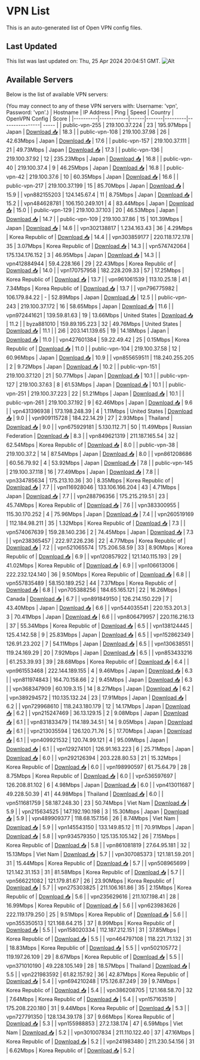 # VPN List

This is an auto-generated list of Open VPN config files.

## Last Updated

This list was last updated on: Thu, 25 Apr 2024 20:04:51 GMT.
![Alt](https://repobeats.axiom.co/api/embed/186b98318ef1479477931607c1ad7d823f12451f.svg "Repobeats analytics image")

## Available Servers

Below is the list of available VPN servers:

(You may connect to any of these VPN servers with: Username: 'vpn', Password: 'vpn'.)
| Hostname | IP Address | Ping | Speed | Country | OpenVPN Config | Score |
|----------|------------|------|-------|---------|----------------| ----- |
| public-vpn-255 | 219.100.37.224 | 23 | 195.97Mbps | Japan | [Download 📥](./configs/server_0_JP.ovpn) | 18.3 |
| public-vpn-108 | 219.100.37.98 | 26 | 42.63Mbps | Japan | [Download 📥](./configs/server_1_JP.ovpn) | 17.6 |
| public-vpn-157 | 219.100.37.111 | 21 | 49.73Mbps | Japan | [Download 📥](./configs/server_2_JP.ovpn) | 17.3 |
| public-vpn-136 | 219.100.37.92 | 12 | 235.23Mbps | Japan | [Download 📥](./configs/server_3_JP.ovpn) | 16.8 |
| public-vpn-40 | 219.100.37.4 | 9 | 46.25Mbps | Japan | [Download 📥](./configs/server_4_JP.ovpn) | 16.8 |
| public-vpn-42 | 219.100.37.6 | 10 | 60.35Mbps | Japan | [Download 📥](./configs/server_5_JP.ovpn) | 16.6 |
| public-vpn-217 | 219.100.37.199 | 15 | 85.70Mbps | Japan | [Download 📥](./configs/server_6_JP.ovpn) | 15.9 |
| vpn882155203 | 124.145.67.4 | 11 | 8.75Mbps | Japan | [Download 📥](./configs/server_7_JP.ovpn) | 15.2 |
| vpn484628781 | 106.150.249.101 | 4 | 83.44Mbps | Japan | [Download 📥](./configs/server_8_JP.ovpn) | 15.0 |
| public-vpn-129 | 219.100.37.103 | 20 | 46.53Mbps | Japan | [Download 📥](./configs/server_9_JP.ovpn) | 14.7 |
| public-vpn-109 | 219.100.37.86 | 15 | 101.39Mbps | Japan | [Download 📥](./configs/server_10_JP.ovpn) | 14.6 |
| vpn302138817 | 1.234.163.43 | 36 | 4.29Mbps | Korea Republic of | [Download 📥](./configs/server_11_KR.ovpn) | 14.4 |
| vpn303859177 | 220.118.172.178 | 35 | 3.07Mbps | Korea Republic of | [Download 📥](./configs/server_12_KR.ovpn) | 14.3 |
| vpn574742064 | 175.134.176.152 | 3 | 46.95Mbps | Japan | [Download 📥](./configs/server_13_JP.ovpn) | 14.3 |
| vpn412884944 | 59.4.228.166 | 29 | 22.43Mbps | Korea Republic of | [Download 📥](./configs/server_14_KR.ovpn) | 14.0 |
| vpn170757958 | 182.228.209.33 | 57 | 17.25Mbps | Korea Republic of | [Download 📥](./configs/server_15_KR.ovpn) | 13.7 |
| vpn961061539 | 113.10.25.18 | 41 | 7.34Mbps | Korea Republic of | [Download 📥](./configs/server_16_KR.ovpn) | 13.7 |
| vpn796775982 | 106.179.84.22 | - | 52.89Mbps | Japan | [Download 📥](./configs/server_17_JP.ovpn) | 12.5 |
| public-vpn-243 | 219.100.37.172 | 16 | 58.65Mbps | Japan | [Download 📥](./configs/server_18_JP.ovpn) | 11.6 |
| vpn972441621 | 139.59.81.63 | 19 | 13.66Mbps | United States | [Download 📥](./configs/server_19_US.ovpn) | 11.2 |
| byza881010 | 159.89.195.223 | 32 | 49.76Mbps | United States | [Download 📥](./configs/server_20_US.ovpn) | 11.1 |
| 2i6 | 203.141.139.65 | 19 | 14.18Mbps | Japan | [Download 📥](./configs/server_21_JP.ovpn) | 11.0 |
| vpn427601384 | 59.22.49.42 | 25 | 0.15Mbps | Korea Republic of | [Download 📥](./configs/server_22_KR.ovpn) | 11.0 |
| public-vpn-104 | 219.100.37.58 | 12 | 60.96Mbps | Japan | [Download 📥](./configs/server_23_JP.ovpn) | 10.9 |
| vpn855659511 | 118.240.255.205 | 2 | 9.72Mbps | Japan | [Download 📥](./configs/server_24_JP.ovpn) | 10.2 |
| public-vpn-151 | 219.100.37.120 | 21 | 50.77Mbps | Japan | [Download 📥](./configs/server_25_JP.ovpn) | 10.1 |
| public-vpn-127 | 219.100.37.63 | 8 | 61.53Mbps | Japan | [Download 📥](./configs/server_26_JP.ovpn) | 10.1 |
| public-vpn-251 | 219.100.37.223 | 22 | 51.21Mbps | Japan | [Download 📥](./configs/server_27_JP.ovpn) | 10.1 |
| public-vpn-261 | 219.100.37.192 | 9 | 62.46Mbps | Japan | [Download 📥](./configs/server_28_JP.ovpn) | 9.6 |
| vpn431396938 | 173.198.248.39 | 4 | 1.11Mbps | United States | [Download 📥](./configs/server_29_US.ovpn) | 9.0 |
| vpn909115728 | 184.22.14.29 | 27 | 2.93Mbps | Thailand | [Download 📥](./configs/server_30_TH.ovpn) | 9.0 |
| vpn675929181 | 5.130.112.71 | 50 | 11.49Mbps | Russian Federation | [Download 📥](./configs/server_31_RU.ovpn) | 8.3 |
| vpn849621319 | 211.187.165.54 | 32 | 62.54Mbps | Korea Republic of | [Download 📥](./configs/server_32_KR.ovpn) | 8.0 |
| public-vpn-38 | 219.100.37.2 | 14 | 87.54Mbps | Japan | [Download 📥](./configs/server_33_JP.ovpn) | 8.0 |
| vpn861208686 | 60.56.79.92 | 4 | 53.92Mbps | Japan | [Download 📥](./configs/server_34_JP.ovpn) | 7.8 |
| public-vpn-145 | 219.100.37.118 | 16 | 77.49Mbps | Japan | [Download 📥](./configs/server_35_JP.ovpn) | 7.8 |
| vpn334785634 | 175.213.10.36 | 30 | 8.35Mbps | Korea Republic of | [Download 📥](./configs/server_36_KR.ovpn) | 7.7 |
| vpn116928046 | 133.106.166.204 | 43 | 4.71Mbps | Japan | [Download 📥](./configs/server_37_JP.ovpn) | 7.7 |
| vpn288796356 | 175.215.219.51 | 23 | 45.74Mbps | Korea Republic of | [Download 📥](./configs/server_38_KR.ovpn) | 7.6 |
| vpn383300955 | 115.30.170.252 | 4 | 75.96Mbps | Japan | [Download 📥](./configs/server_39_JP.ovpn) | 7.4 |
| vpn260519169 | 112.184.98.211 | 35 | 1.32Mbps | Korea Republic of | [Download 📥](./configs/server_40_KR.ovpn) | 7.3 |
| vpn574067639 | 159.28.140.236 | 2 | 74.45Mbps | Japan | [Download 📥](./configs/server_41_JP.ovpn) | 7.3 |
| vpn238365457 | 222.97.226.236 | 22 | 4.77Mbps | Korea Republic of | [Download 📥](./configs/server_42_KR.ovpn) | 7.2 |
| vpn521065574 | 175.206.58.59 | 33 | 8.90Mbps | Korea Republic of | [Download 📥](./configs/server_43_KR.ovpn) | 6.9 |
| vpn120857922 | 121.140.115.193 | 29 | 41.02Mbps | Korea Republic of | [Download 📥](./configs/server_44_KR.ovpn) | 6.9 |
| vpn106613006 | 222.232.124.140 | 36 | 9.50Mbps | Korea Republic of | [Download 📥](./configs/server_45_KR.ovpn) | 6.8 |
| vpn557835489 | 58.150.189.252 | 44 | 7.37Mbps | Korea Republic of | [Download 📥](./configs/server_46_KR.ovpn) | 6.8 |
| vpn705388256 | 184.65.165.121 | 22 | 16.26Mbps | Canada | [Download 📥](./configs/server_47_CA.ovpn) | 6.7 |
| vpn891849150 | 126.214.150.229 | 7 | 43.40Mbps | Japan | [Download 📥](./configs/server_48_JP.ovpn) | 6.6 |
| vpn544035541 | 220.153.201.3 | 3 | 70.41Mbps | Japan | [Download 📥](./configs/server_49_JP.ovpn) | 6.6 |
| vpn806479957 | 220.116.216.13 | 37 | 55.34Mbps | Korea Republic of | [Download 📥](./configs/server_50_KR.ovpn) | 6.5 |
| vpn138124445 | 125.4.142.58 | 9 | 25.83Mbps | Japan | [Download 📥](./configs/server_51_JP.ovpn) | 6.5 |
| vpn152862349 | 126.91.23.202 | 7 | 54.11Mbps | Japan | [Download 📥](./configs/server_52_JP.ovpn) | 6.5 |
| vpn130638551 | 119.24.169.29 | 20 | 7.92Mbps | Japan | [Download 📥](./configs/server_53_JP.ovpn) | 6.5 |
| vpn853433216 | 61.253.39.93 | 39 | 28.68Mbps | Korea Republic of | [Download 📥](./configs/server_54_KR.ovpn) | 6.4 |
| vpn961553468 | 222.144.189.155 | 4 | 9.46Mbps | Japan | [Download 📥](./configs/server_55_JP.ovpn) | 6.3 |
| vpn811974843 | 164.70.158.66 | 2 | 9.45Mbps | Japan | [Download 📥](./configs/server_56_JP.ovpn) | 6.3 |
| vpn368347909 | 60.109.3.15 | 14 | 8.27Mbps | Japan | [Download 📥](./configs/server_57_JP.ovpn) | 6.2 |
| vpn389294572 | 110.135.132.24 | 23 | 17.91Mbps | Japan | [Download 📥](./configs/server_58_JP.ovpn) | 6.2 |
| vpn729968610 | 118.243.180.179 | 12 | 14.17Mbps | Japan | [Download 📥](./configs/server_59_JP.ovpn) | 6.2 |
| vpn215247469 | 36.13.129.15 | 2 | 9.08Mbps | Japan | [Download 📥](./configs/server_60_JP.ovpn) | 6.1 |
| vpn831833479 | 114.189.34.51 | 14 | 9.05Mbps | Japan | [Download 📥](./configs/server_61_JP.ovpn) | 6.1 |
| vpn213035594 | 126.120.71.76 | 5 | 17.70Mbps | Japan | [Download 📥](./configs/server_62_JP.ovpn) | 6.1 |
| vpn409921532 | 120.74.99.121 | 4 | 95.09Mbps | Japan | [Download 📥](./configs/server_63_JP.ovpn) | 6.1 |
| vpn129274101 | 126.91.163.223 | 6 | 25.71Mbps | Japan | [Download 📥](./configs/server_64_JP.ovpn) | 6.0 |
| vpn292126394 | 203.228.80.53 | 21 | 15.32Mbps | Korea Republic of | [Download 📥](./configs/server_65_KR.ovpn) | 6.0 |
| vpn198990597 | 61.75.64.79 | 28 | 8.75Mbps | Korea Republic of | [Download 📥](./configs/server_66_KR.ovpn) | 6.0 |
| vpn536597697 | 126.208.81.102 | 6 | 4.98Mbps | Japan | [Download 📥](./configs/server_67_JP.ovpn) | 6.0 |
| vpn413011687 | 49.228.50.39 | 41 | 44.98Mbps | Thailand | [Download 📥](./configs/server_68_TH.ovpn) | 6.0 |
| vpn511681759 | 58.187.248.30 | 23 | 50.74Mbps | Viet Nam | [Download 📥](./configs/server_69_VN.ovpn) | 5.9 |
| vpn215634525 | 147.192.190.198 | 3 | 15.30Mbps | Japan | [Download 📥](./configs/server_70_JP.ovpn) | 5.9 |
| vpn489909377 | 118.68.157.156 | 26 | 8.74Mbps | Viet Nam | [Download 📥](./configs/server_71_VN.ovpn) | 5.9 |
| vpn145543150 | 133.149.85.12 | 11 | 70.91Mbps | Japan | [Download 📥](./configs/server_72_JP.ovpn) | 5.8 |
| vpn934579350 | 125.135.105.142 | 26 | 7.15Mbps | Korea Republic of | [Download 📥](./configs/server_73_KR.ovpn) | 5.8 |
| vpn861081819 | 27.64.95.181 | 32 | 15.13Mbps | Viet Nam | [Download 📥](./configs/server_74_VN.ovpn) | 5.7 |
| vpn307085373 | 121.181.59.201 | 31 | 15.44Mbps | Korea Republic of | [Download 📥](./configs/server_75_KR.ovpn) | 5.7 |
| vpn508965699 | 121.142.31.153 | 31 | 81.58Mbps | Korea Republic of | [Download 📥](./configs/server_76_KR.ovpn) | 5.7 |
| vpn566221082 | 121.179.81.67 | 26 | 23.90Mbps | Korea Republic of | [Download 📥](./configs/server_77_KR.ovpn) | 5.7 |
| vpn275303825 | 211.106.161.86 | 35 | 2.15Mbps | Korea Republic of | [Download 📥](./configs/server_78_KR.ovpn) | 5.6 |
| vpn235629616 | 211.107.198.41 | 28 | 16.99Mbps | Korea Republic of | [Download 📥](./configs/server_79_KR.ovpn) | 5.6 |
| vpn623983626 | 222.119.179.250 | 25 | 9.51Mbps | Korea Republic of | [Download 📥](./configs/server_80_KR.ovpn) | 5.6 |
| vpn355350513 | 121.168.64.215 | 37 | 8.99Mbps | Korea Republic of | [Download 📥](./configs/server_81_KR.ovpn) | 5.5 |
| vpn158020334 | 112.187.212.151 | 31 | 37.85Mbps | Korea Republic of | [Download 📥](./configs/server_82_KR.ovpn) | 5.5 |
| vpn464797108 | 118.221.71.132 | 31 | 18.83Mbps | Korea Republic of | [Download 📥](./configs/server_83_KR.ovpn) | 5.5 |
| vpn502105772 | 119.197.26.109 | 29 | 8.67Mbps | Korea Republic of | [Download 📥](./configs/server_84_KR.ovpn) | 5.5 |
| vpn371010190 | 49.228.105.149 | 28 | 18.57Mbps | Thailand | [Download 📥](./configs/server_85_TH.ovpn) | 5.5 |
| vpn221983592 | 61.82.157.92 | 36 | 42.87Mbps | Korea Republic of | [Download 📥](./configs/server_86_KR.ovpn) | 5.4 |
| vpn694210248 | 175.126.87.249 | 39 | 9.74Mbps | Korea Republic of | [Download 📥](./configs/server_87_KR.ovpn) | 5.4 |
| vpn386208705 | 121.168.58.70 | 32 | 7.64Mbps | Korea Republic of | [Download 📥](./configs/server_88_KR.ovpn) | 5.4 |
| vpn157163519 | 175.208.220.180 | 31 | 9.44Mbps | Korea Republic of | [Download 📥](./configs/server_89_KR.ovpn) | 5.3 |
| vpn727791350 | 128.134.39.178 | 37 | 9.66Mbps | Korea Republic of | [Download 📥](./configs/server_90_KR.ovpn) | 5.3 |
| vpn155988853 | 27.2.138.174 | 47 | 6.59Mbps | Viet Nam | [Download 📥](./configs/server_91_VN.ovpn) | 5.2 |
| vpn301007834 | 211.110.122.40 | 37 | 47.16Mbps | Korea Republic of | [Download 📥](./configs/server_92_KR.ovpn) | 5.2 |
| vpn241983480 | 211.230.54.156 | 31 | 6.62Mbps | Korea Republic of | [Download 📥](./configs/server_93_KR.ovpn) | 5.2 |
